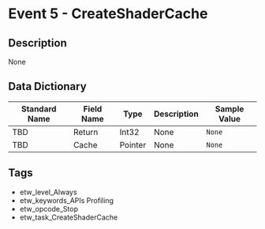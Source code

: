 # Event 5 - CreateShaderCache

## Description
None

## Data Dictionary
|Standard Name|Field Name|Type|Description|Sample Value|
|---|---|---|---|---|
|TBD|Return|Int32|None|`None`|
|TBD|Cache|Pointer|None|`None`|

## Tags
* etw_level_Always
* etw_keywords_APIs Profiling
* etw_opcode_Stop
* etw_task_CreateShaderCache